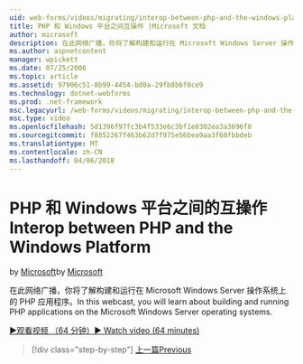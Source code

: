 ```yaml
---
uid: web-forms/videos/migrating/interop-between-php-and-the-windows-platform
title: PHP 和 Windows 平台之间互操作 |Microsoft 文档
author: microsoft
description: 在此网络广播，你将了解构建和运行在 Microsoft Windows Server 操作系统上的 PHP 应用程序。
ms.author: aspnetcontent
manager: wpickett
ms.date: 07/25/2006
ms.topic: article
ms.assetid: 97906c51-8b99-4454-bd0a-29fb8b6f0ce9
ms.technology: dotnet-webforms
ms.prod: .net-framework
msc.legacyurl: /web-forms/videos/migrating/interop-between-php-and-the-windows-platform
msc.type: video
ms.openlocfilehash: 5d1396f97fc3b4f533e6c3bf1e0302ea3a3696f8
ms.sourcegitcommit: f8852267f463b62d7f975e56bea9aa3f68fbbdeb
ms.translationtype: MT
ms.contentlocale: zh-CN
ms.lasthandoff: 04/06/2018
---
```

<a name="interop-between-php-and-the-windows-platform"></a><span data-ttu-id="722fd-103">PHP 和 Windows 平台之间的互操作</span><span class="sxs-lookup"><span data-stu-id="722fd-103">Interop between PHP and the Windows Platform</span></span>
====================
<span data-ttu-id="722fd-104">by [Microsoft](https://github.com/microsoft)</span><span class="sxs-lookup"><span data-stu-id="722fd-104">by [Microsoft](https://github.com/microsoft)</span></span>

<span data-ttu-id="722fd-105">在此网络广播，你将了解构建和运行在 Microsoft Windows Server 操作系统上的 PHP 应用程序。</span><span class="sxs-lookup"><span data-stu-id="722fd-105">In this webcast, you will learn about building and running PHP applications on the Microsoft Windows Server operating systems.</span></span>

[<span data-ttu-id="722fd-106">&#9654;观看视频 （64 分钟）</span><span class="sxs-lookup"><span data-stu-id="722fd-106">&#9654; Watch video (64 minutes)</span></span>](https://channel9.msdn.com/Blogs/ASP-NET-Site-Videos/interop-between-php-and-the-windows-platform)

> [!div class="step-by-step"]
> [<span data-ttu-id="722fd-107">上一篇</span><span class="sxs-lookup"><span data-stu-id="722fd-107">Previous</span></span>](introduction-to-aspnet-for-coldfusion-developers-building-an-aspnet-application.md)

